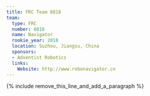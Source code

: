 ```yaml
---
title: FRC Team 6818
team:
  type: FRC
  number: 6818
  name: Navigator
  rookie_year: 2018
  location: Suzhou, Jiangsu, China
  sponsors:
  - Adventist Robotics
  links:
    Website: http://www.robonavigator.cn
---
```


{% include remove_this_line_and_add_a_paragraph %}